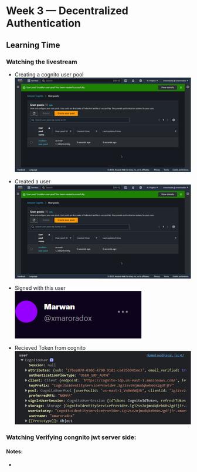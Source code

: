 # Week 3 — Decentralized Authentication

## Learning Time

### Watching the livestream

* Creating a  cognito user pool
![](assets/week3/created_pool.png)

* Created a user
![](assets/week3/created_pool.png)

* Signed with this user
![](assets/week3/signed_in.png)

* Recieved Token from cognito
![](assets/week3/cognito_token.png)

### Watching Verifying congnito jwt server side:

#### Notes:

*
